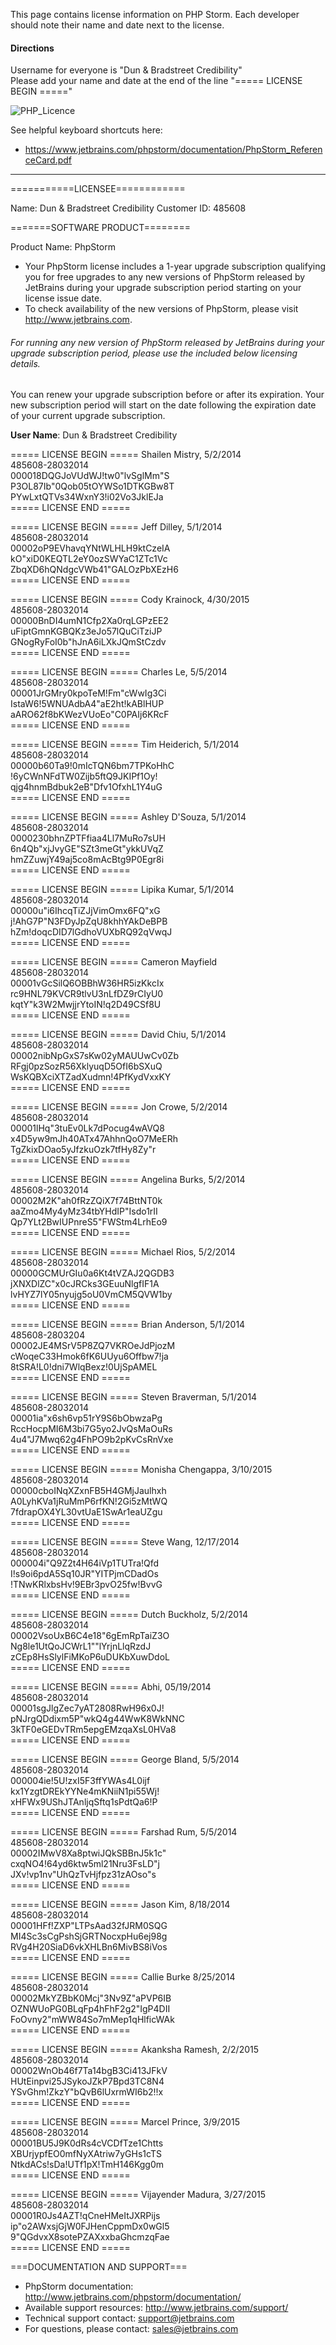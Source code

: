 This page contains license information on PHP Storm.  Each developer should note their name and date next to the license.  

#### Directions

Username for everyone is "Dun & Bradstreet Credibility"  
Please add your name and date at the end of the line "===== LICENSE BEGIN ====="

![PHP_Licence](https://github.com/tanvioka/try/blob/Step3/dev_db/phpstorm-license.png)  

See helpful keyboard shortcuts here:
 * https://www.jetbrains.com/phpstorm/documentation/PhpStorm_ReferenceCard.pdf
 
----------------------------------------------------------------------------------

===========LICENSEE============

Name: Dun & Bradstreet Credibility
Customer ID: 485608

=======SOFTWARE PRODUCT========

Product Name: PhpStorm

* Your PhpStorm license includes a 1-year upgrade subscription qualifying you for free upgrades to any new versions of PhpStorm released by JetBrains during your upgrade subscription period starting on your license issue date. 
* To check availability of the new versions of PhpStorm, please visit http://www.jetbrains.com.  

###### For running any new version of PhpStorm released by JetBrains during your upgrade subscription period, please use the included below licensing details.  

You can renew your upgrade subscription before or after its expiration. Your new subscription period will start on the date following the expiration date of your current upgrade subscription.

**User Name**: Dun & Bradstreet Credibility

===== LICENSE BEGIN ===== Shailen Mistry, 5/2/2014  
485608-28032014  
000018DQGJoVUdWJ!tw0"lvSglMm"S  
P3OL87Ib"0Qob05tOYWSo1DTKGBw8T  
PYwLxtQTVs34WxnY3!i02Vo3JklEJa  
===== LICENSE END =====  

===== LICENSE BEGIN =====      Jeff Dilley, 5/1/2014  
485608-28032014  
00002oP9EVhavqYNtWLHLH9ktCzeIA  
kO"xiD0KEQTL2eY0ozSWYaC1ZTc1Vc    
ZbqXD6hQNdgcVWb41"GALOzPbXEzH6  
===== LICENSE END =====   

===== LICENSE BEGIN =====  Cody Krainock, 4/30/2015  
485608-28032014  
00000BnDI4umN1Cfp2Xa0rqLGPzEE2  
uFiptGmnKGBQKz3eJo57lQuCiTziJP  
GNogRyFoI0b"hJnA6iLXkJQmStCzdv  
===== LICENSE END =====   

===== LICENSE BEGIN =====   Charles Le, 5/5/2014  
485608-28032014  
00001JrGMry0kpoTeM!Fm"cWwIg3Ci  
IstaW6!5WNUAdbA4"aE2ht!kABlHUP  
aARO62f8bKWezVUoEo"C0PAIj6KRcF  
===== LICENSE END =====   

===== LICENSE BEGIN =====   Tim Heiderich, 5/1/2014  
485608-28032014  
00000b60Ta9!0mIcTQN6bm7TPKoHhC  
!6yCWnNFdTW0Zijb5ftQ9JKIPf1Oy!  
qjg4hnmBdbuk2eB"Dfv1OfxhL1Y4uG  
===== LICENSE END =====   

===== LICENSE BEGIN =====   Ashley D'Souza, 5/1/2014  
485608-28032014  
0000230bhnZPTFfiaa4Ll7MuRo7sUH  
6n4Qb"xjJvyGE"SZt3meGt"ykkUVqZ  
hmZZuwjY49aj5co8mAcBtg9P0Egr8i  
===== LICENSE END =====   

===== LICENSE BEGIN =====   Lipika Kumar, 5/1/2014  
485608-28032014  
00000u"i6IhcqTiZJjVimOmx6FQ"xG  
j!AhG7P"N3FDyJpZqU8khhYAkDeBPB  
hZm!doqcDID7lGdhoVUXbRQ92qVwqJ  
===== LICENSE END =====   

===== LICENSE BEGIN =====   Cameron Mayfield  
485608-28032014  
00001vGcSilQ6OBBhW36HR5izKkcIx  
rc9HNL79KVCR9tlvU3nLfDZ9rCIyU0  
kqtY"k3W2MwjjrYtoIN!q2D49CSf8U  
===== LICENSE END =====    

===== LICENSE BEGIN =====   David Chiu, 5/1/2014  
485608-28032014  
00002nibNpGxS7sKw02yMAUUwCv0Zb  
RFgj0pzSozR56XklyuqD5OfI6bSXuQ  
WsKQBXciXTZadXudmn!4PfKydVxxKY  
===== LICENSE END =====   

===== LICENSE BEGIN =====  Jon Crowe, 5/2/2014  
485608-28032014  
00001lHq"3tuEv0Lk7dPocug4wAVQ8  
x4D5yw9mJh40ATx47AhhnQoO7MeERh  
TgZkixDOao5yJfzkuOzk7tfHy8Zy"r  
===== LICENSE END =====  

===== LICENSE BEGIN =====  Angelina Burks, 5/2/2014  
485608-28032014  
00002M2K"ah0fRzZQiX7f74BttNT0k  
aaZmo4My4yMz34tbYHdIP"Isdo1rII  
Qp7YLt2BwIUPnreS5"FWStm4LrhEo9  
===== LICENSE END =====  

===== LICENSE BEGIN =====  Michael Rios, 5/2/2014  
485608-28032014  
00000GCMUrGIu0a6Kt4tVZAJ2QGDB3    
jXNXDlZC"x0cJRCks3GEuuNlgfIF1A  
lvHYZ7lY05nyujg5oU0VmCM5QVW1by  
===== LICENSE END =====   

===== LICENSE BEGIN =====  Brian Anderson, 5/1/2014  
485608-2803204  
00002JE4MSrV5P8ZQ7VKROeJdPjozM  
cWoqeC33Hmok6fK6UUyu6Offbw7!ja  
8tSRA!L0!dni7WlqBexz!0UjSpAMEL  
===== LICENSE END =====   

===== LICENSE BEGIN =====   Steven Braverman, 5/1/2014  
485608-28032014  
00001ia"x6sh6vp51rY9S6bObwzaPg  
RccHocpMI6M3bi7G5yo2JvQsMaOuRs  
4u4"J7Mwq62g4FhPO9b2pKvCsRnVxe  
===== LICENSE END =====    

===== LICENSE BEGIN =====   Monisha Chengappa,  3/10/2015  
485608-28032014  
00000cboINqXZxnFB5H4GMjJaulhxh  
A0LyhKVa1jRuMmP6rfKN!2Gi5zMtWQ  
7fdrapOX4YL30vtUaE1SwAr1eaUZgu  
===== LICENSE END =====   

===== LICENSE BEGIN =====   Steve Wang, 12/17/2014  
485608-28032014  
000004i"Q9Z2t4H64iVp1TUTra!Qfd  
I!s9oi6pdA5Sq10JR"YITPjmCDadOs  
!TNwKRlxbsHv!9EBr3pvO25fw!BvvG  
===== LICENSE END =====  

===== LICENSE BEGIN =====     Dutch Buckholz, 5/2/2014  
485608-28032014  
00002VsoUxB6C4e18"6gEmRpTaiZ3O  
Ng8le1UtQoJCWrL1""lYrjnLlqRzdJ  
zCEp8HsSlylFiMKoP6uDUKbXuwDdoL  
===== LICENSE END =====  

===== LICENSE BEGIN =====    Abhi, 05/19/2014   
485608-28032014  
00001sgJlgZec7yAT2808RwH96x0J!  
pNJrgQDdixm5P"wkQ4g44WwK8WkNNC  
3kTF0eGEDvTRm5epgEMzqaXsL0HVa8  
===== LICENSE END =====  

===== LICENSE BEGIN =====     George Bland, 5/5/2014  
485608-28032014  
000004ie!5U!zxI5F3ffYWAs4L0ijf  
kx1YzgtDREkYYNe4mKNiiN1pi55Wj!  
xHFWx9UShJTAnljqSftq1sPdtQa6!P  
===== LICENSE END =====  

===== LICENSE BEGIN =====     Farshad Rum, 5/5/2014  
485608-28032014  
00002IMwV8Xa8ptwiJQkSBBnJ5k1c"  
cxqNO4!64yd6ktw5ml21Nru3FsLD"j  
JXv!vp1nv"UhQzTvHjfpz31zAOso"s  
===== LICENSE END =====   

===== LICENSE BEGIN =====     Jason Kim, 8/18/2014  
485608-28032014  
00001HFf!ZXP"LTPsAad32fJRM0SQG  
MI4Sc3sCgPshSjGRTNocxpHu6ej98g  
RVg4H20SiaD6vkXHLBn6MivBS8iVos  
===== LICENSE END =====  

===== LICENSE BEGIN =====     Callie Burke 8/25/2014  
485608-28032014  
00002MkYZBbK0Mcj"3Nv9Z"aPVP6IB  
OZNWUoPG0BLqFp4hFhF2g2"IgP4DII  
FoOvny2"mWW84So7mMep1qHlficWAk  
===== LICENSE END =====   

===== LICENSE BEGIN =====     Akanksha Ramesh, 2/2/2015  
485608-28032014  
00002WnOb46f7Ta14bgB3Ci413JFkV  
HUtEinpvi25JSykoJZkP7Bpd3TC8N4  
YSvGhm!ZkzY"bQvB6lUxrmWI6b2!!x  
===== LICENSE END =====   

===== LICENSE BEGIN =====   Marcel Prince, 3/9/2015  
485608-28032014  
00001BU5J9K0dRs4cVCDfTze1Chtts  
XBUrjypfEO0mfNyXAtriw7yGHs1cTS  
NtkdACs!sDa!UTf1pX!TmH146Kgg0m  
===== LICENSE END =====  

===== LICENSE BEGIN =====     Vijayender Madura, 3/27/2015  
485608-28032014  
00001R0Js4AZT!qCneHMeItJXRPijs  
ip"o2AWxsjGjW0FJHenCppmDx0wGl5  
9"QGdvxX8sotePZAXxxbaGhcmzqFae  
===== LICENSE END =====  

===DOCUMENTATION AND SUPPORT===  

 * PhpStorm documentation: http://www.jetbrains.com/phpstorm/documentation/   
 * Available support resources: http://www.jetbrains.com/support/  
 * Technical support contact: support@jetbrains.com  
 * For questions, please contact: sales@jetbrains.com
